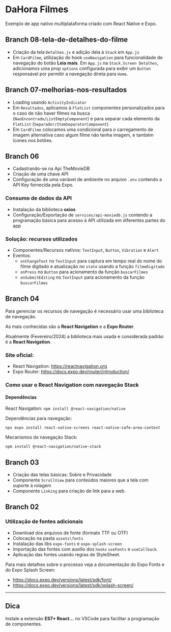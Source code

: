 # DaHora Filmes

Exemplo de app nativo multiplataforma criado com React Native e Expo.

## Branch 08-tela-de-detalhes-do-filme

- Criação da tela `Detalhes.js` e adição dela à `Stack` em `App.js`
- Em `CardFilme`, utilização do hook `useNavigation` para funcionalidade de navegação do botão **Leia mais**.
Em `App.js` na `Stack.Screen Detalhes`, adicionamos uma prop `options`
  configurada para exibir um `Button` responsável por permitir a navegação direta para `Home`.

## Branch 07-melhorias-nos-resultados

- Loading usando `ActivityIndicator`
- Em `Resultados`, aplicamos à `FlatList` componentes personalizados para o caso de não haver filmes na busca (`NaoEncontrado/ListEmptyComponent`) e
  para separar cada elemento da `FlatList` (`Separador/ItemSeparatorComponent`)
- Em `CardFilme` colocamos uma condicional para o carregamento de imagem alternativa caso algum filme não tenha imagem, e também ícones nos botões.


## Branch 06
- Cadastrando-se na Api TheMovieDB
- Criação de uma chave API
- Configuração de uma variável de ambiente no arquivo `.env` contendo a API Key fornecida pela Expo.

### Consumo de dados da API

- Instalação da biblioteca **oxios**
- Configuração/Exportação de `services/api-moviedb.js` contendo a programação básica para acesso à API utilizada em diferentes partes do app

### Solução: recursos utilizados

- Componentes/Recursos nativos: `TextInput`, `Button`, `Vibration` e `Alert`
- Eventos:
  - `onChangeText` no `TextInput` para captura em tempo real do nome do filme digitado e atualização no `state` usando a função `filmeDigitado`
  - `onPress` no `Button` para acionamento da função `buscarFilmes`
  - `onSubmitEditing` no `TextInput` para acionamento da função `buscarFilmes`

  
## Branch 04

Para gerenciar os recursos de navegação é necessário usar uma biblioteca de navegação.

As mais conhecidas são a **React Navigation** e a **Expo Router**.

Atualmente (Fevereiro/2024) a biblioteca mais usada e considerada padrão é a **React Navigation**.

### Site oficial: 

- React Navigation: https://reactnavigation.org
- Expo Router: https://docs.expo.dev/router/introduction/

### Como usar o React Navigation com navegação Stack

#### Dependências

React Navigation: `npm install @react-navigation/native`

Dependências para navegação: 

`npx expo install react-native-screens react-native-safe-area-context`

Mecanismos de navegação Stack: 

`npm install @react-navigation/native-stack`


## Branch 03

- Criação das telas básicas: Sobre e Privacidade
- Componente `ScrollView` para conteúdos maiores que a tela com suporte à rolagem
- Componente `Linking` para criação de link para a web.

## Branch 02

### Utilização de fontes adicionais

- Download dos arquivos de fonte (formato TTF ou OTF)
- Colocação na pasta `assets\fonts`
- Instalação das libs `expo-fonts` e `expo-splash-screen`
- Importação das fontes com auxílio dos `hooks` `useFonts` e `useCallback`.
- Aplicação das fontes usando regras de StyleSheet.

Para mais detalhes sobre o processo veja a documentação do Expo Fonts e do Expo Splash Screen:

- https://docs.expo.dev/versions/latest/sdk/font/
- https://docs.expo.dev/versions/latest/sdk/splash-screen/

---

## Dica

Instale a extensão **ES7+ React...** no VSCode para facilitar a programação de componentes.
